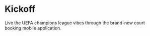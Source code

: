 # Kickoff
Live the UEFA champions league vibes through the brand-new court booking mobile application. 
